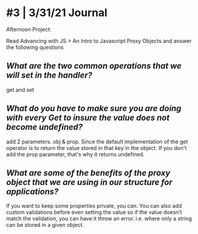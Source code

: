 # #3 | 3/31/21 Journal

Afternoon Project: 

Read Advancing with JS > An Intro to Javascript Proxy Objects and answer the following questions

## *What are the two common operations that we will set in the handler?*
get and set

## *What do you have to make sure you are doing with every Get to insure the value does not become undefined?*
add 2 parameters. obj & prop. Since the default implementation of the get operator is to return the value stored in that key in the object. If you don't add the prop parameter, that's why it returns undefined.

## *What are some of the benefits of the proxy object that we are using in our structure for applications?*
If you want to keep some properties private, you can.
You can also add custom validations before even setting the value so if the value doesn't match the validation, you can have it throw an error. i.e. where only a string can be stored in a given object.